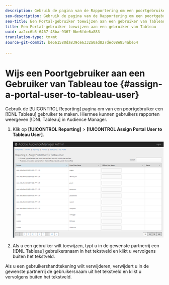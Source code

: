 ```yaml
---
description: Gebruik de pagina van de Rapportering om een poortgebruiker tot een gebruiker van Tableau te maken. Hiermee kunnen gebruikers tableau-rapporten weergeven in Audience Manager.
seo-description: Gebruik de pagina van de Rapportering om een poortgebruiker tot een gebruiker van Tableau te maken. Hiermee kunnen gebruikers tableau-rapporten weergeven in Audience Manager.
seo-title: Een Portal-gebruiker toewijzen aan een gebruiker van Tableau
title: Een Portal-gebruiker toewijzen aan een gebruiker van Tableau
uuid: aa2cc6b5-6467-48ba-9367-0be6fde6a883
translation-type: tm+mt
source-git-commit: be661580da839ce6332a0ad827dec08e854abe54

---
```



# Wijs een Poortgebruiker aan een Gebruiker van Tableau toe {#assign-a-portal-user-to-tableau-user}

<!-- t_tabeau.xml -->

Gebruik de [!UICONTROL Reporting] pagina om van een poortgebruiker een [!DNL Tableau] gebruiker te maken. Hiermee kunnen gebruikers rapporten weergeven [!DNL Tableau] in Audience Manager.

1. Klik op **[!UICONTROL Reporting]** > **[!UICONTROL Assign Portal User to Tableau User]**.

   ![](assets/tableau.png)

1. Als u een gebruiker wilt toewijzen, typt u in de gewenste partnerrij een [!DNL Tableau] gebruikersnaam in het tekstveld en klikt u vervolgens buiten het tekstveld.

Als u een gebruikershandtekening wilt verwijderen, verwijdert u in de gewenste partnerrij de gebruikersnaam uit het tekstveld en klikt u vervolgens buiten het tekstveld.

